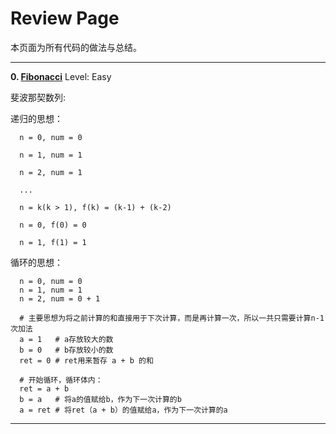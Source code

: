 # Review Page

本页面为所有代码的做法与总结。

---
**0. [Fibonacci](https://github.com/Kelv1nYu/)**      Level: Easy

斐波那契数列:

递归的思想：
      
      n = 0, num = 0
      
      n = 1, num = 1
      
      n = 2, num = 1
      
      ...
      
      n = k(k > 1), f(k) = (k-1) + (k-2)
      
      n = 0, f(0) = 0
      
      n = 1, f(1) = 1
      
循环的思想：

      n = 0, num = 0
      n = 1, num = 1
      n = 2, num = 0 + 1
      
      # 主要思想为将之前计算的和直接用于下次计算，而是再计算一次，所以一共只需要计算n-1次加法
      a = 1   # a存放较大的数
      b = 0   # b存放较小的数
      ret = 0 # ret用来暂存 a + b 的和
      
      # 开始循环，循环体内：
      ret = a + b
      b = a   # 将a的值赋给b，作为下一次计算的b
      a = ret # 将ret（a + b）的值赋给a，作为下一次计算的a

---
